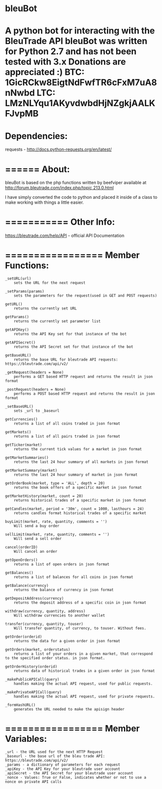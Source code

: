 # bleuBot
A python bot for interacting with the BleuTrade API
bleuBot was written for Python 2.7 and has not been tested with 3.x
Donations are appreciated :)
	BTC: 1GicRCkw8EigtNdFwfTR6cFxM7uA8nNwbd
	LTC: LMzNLYqu1AKyvdwbdHjNZgkjAALKFJvpMB
=============
Dependencies:
=============
requests - http://docs.python-requests.org/en/latest/

======
About:
======
bleuBot is based on the php functions written by beefviper available at http://forum.bleutrade.com/index.php/topic,213.0.html

I have simply converted the code to python and placed it inside of a class to make working with things a little easier.

===========
Other Info:
===========
https://bleutrade.com/help/API - official API Documentation

=================
Member Functions:
=================

	_setURL(url)
		sets the URL for the next request

	_setParams(params)
		sets the parameters for the request(used in GET and POST requests)

	getURL()
		returns the currently set URL

	getParams()
		returns the currently set parameter list

	getAPIKey()
		returns the API Key set for that instance of the bot

	getAPISecret()
		returns the API Secret set for that instance of the bot

	getBaseURL()
		returns the base URL for bleutrade API requests: https://bleutrade.com/api/v2/

	_getRequest(headers = None)
		performs a GET based HTTP request and returns the result in json format

	_postRequest(headers = None)
		performs a POST based HTTP request and returns the result in json format

	_setBaseURL()
		sets _url to _baseurl

	getCurrencies()
		returns a list of all coins traded in json format

	getMarkets()
		returns a list of all pairs traded in json format

	getTicker(market)
		returns the current tick values for a market in json format

	getMarketSummaries()
		returns the last 24 hour summary of all markets in json format

	getMarketSummary(market)
		returns the last 24 hour summary of market in json format

	getOrderBook(market, type = 'ALL', depth = 20)
		returns the book offers of a specific market in json format

	getMarketHistory(market, count = 20)
		returns historical trades of a specific market in json format

	getCandles(market, period = '30m', count = 1000, lasthours = 24)
		returns candles format historical trades of a specific market

	buyLimit(market, rate, quantity, comments = '')
		Will send a buy order

	sellLimit(market, rate, quantity, comments = '')
		Will send a sell order

	cancel(orderID)
		Will cancel an order

	getOpenOrders()
		returns a list of open orders in json format

	getBalances()
		returns a list of balances for all coins in json format

	getBalance(currency)
		returns the balance of currency in json format

	getDepositAddress(currency)
		returns the deposit address of a specific coin in json format

	withdraw(currency, quantity, address)
		Will withdraw currencies to another wallet

	transfer(currency, quantity, touser)
		Will transfer quantity, of currency, to touser. Without fees.

	getOrder(orderid)
		returns the data for a given order in json format

	getOrders(market, orderstatus)
		returns a list of your orders in a given market, that correspond to the specified order status. in json format.

	getOrderHistory(orderid)
		returns data of historical trades in a given order in json format

	_makePublicAPICall(query)
		handles making the actual API request, used for public requests. 

	_makePrivateAPICall(query)
		handles making the actual API request, used for private requests. 

	_formHashURL()
		generates the URL needed to make the apisign header

=================
Member Variables:
=================

	_url - the URL used for the next HTTP Request
	_baseurl - the base url of the bleu trade API: https://bleutrade.com/api/v2/
	_params - a dictionary of parameters for each request
	_apiKey - the API Key for your bleutrade user account
	_apiSecret - the API Secret for your bleutrade user account
	_nonce - Values: True or False, indicates whether or not to use a nonce on private API calls